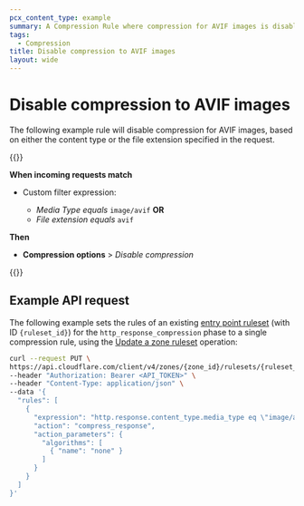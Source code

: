 ```yaml
---
pcx_content_type: example
summary: A Compression Rule where compression for AVIF images is disabled, based on either the content type or the file extension specified in the request.
tags:
  - Compression
title: Disable compression to AVIF images
layout: wide
---
```


# Disable compression to AVIF images

The following example rule will disable compression for AVIF images, based on either the content type or the file extension specified in the request.

{{<example>}}

**When incoming requests match**

- Custom filter expression:

    - _Media Type_ _equals_ `image/avif` **OR**
    - _File extension_ _equals_ `avif`

**Then**

- **Compression options** > _Disable compression_

{{</example>}}

## Example API request

The following example sets the rules of an existing [entry point ruleset](/ruleset-engine/about/rulesets/#entry-point-ruleset) (with ID `{ruleset_id}`) for the `http_response_compression` phase to a single compression rule, using the [Update a zone ruleset](/api/operations/updateZoneRuleset) operation:

```bash
curl --request PUT \
https://api.cloudflare.com/client/v4/zones/{zone_id}/rulesets/{ruleset_id} \
--header "Authorization: Bearer <API_TOKEN>" \
--header "Content-Type: application/json" \
--data '{
  "rules": [
    {
      "expression": "http.response.content_type.media_type eq \"image/avif\" or http.request.uri.path.extension eq \"avif\"",
      "action": "compress_response",
      "action_parameters": {
        "algorithms": [
          { "name": "none" }
        ]
      }
    }
  ]
}'